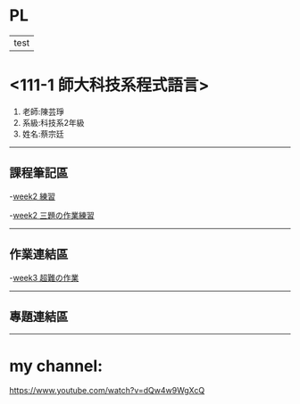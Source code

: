 # PL



<table>
    <tr>
        <td>test</td>
    </tr>
</table>

# <111-1 師大科技系程式語言> <red>

<ol>
<li>老師:陳芸琤</li>
<li>系級:科技系2年級</li>
<li>姓名:蔡宗廷</li>
</ol>
    
---------------------------- 

## 課程筆記區
-[week2 練習](https://github.com/tsaitzungting/PL/blob/main/week2%20%E7%B7%B4%E7%BF%92.ipynb)
    
-[week2 三題の作業練習](https://github.com/tsaitzungting/PL/blob/main/week2%E7%B7%B4%E7%BF%92.ipynb)
    
---------------------------- 
## 作業連結區
-[week3 超難の作業](https://github.com/tsaitzungting/PL/blob/main/week3-%E4%BD%9C%E6%A5%AD.ipynb)

----------------------------
## 專題連結區

----------------------------
# my channel:
https://www.youtube.com/watch?v=dQw4w9WgXcQ
